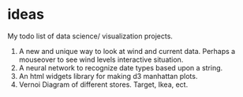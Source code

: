 # ideas
My todo list of data science/ visualization projects. 

1. A new and unique way to look at wind and current data. Perhaps a mouseover to see wind levels interactive situation. 
2. A neural network to recognize date types based upon a string. 
3. An html widgets library for making d3 manhattan plots. 
4. Vernoi Diagram of different stores. Target, Ikea, ect.
